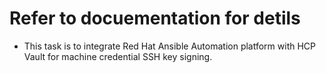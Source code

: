 # Refer to docuementation for detils

* This task is to integrate Red Hat Ansible Automation platform with HCP Vault for machine credential SSH key signing.